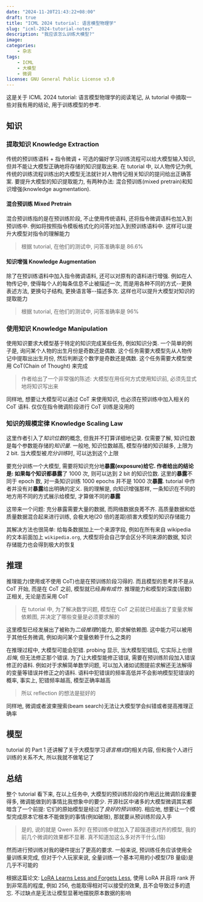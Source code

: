 ```yaml
---
date: "2024-11-20T21:43:22+08:00"
draft: true
title: "ICML 2024 tutorial: 语言模型物理学"
slug: "icml-2024-tutorial-notes"
description: "我应该怎么训练大模型?"
image:
categories:
    - 杂志
tags:
    - ICML
    - 大模型
    - 微调
license: GNU General Public License v3.0
---
```


这是关于 ICML 2024 tutorial: 语言模型物理学的阅读笔记, 从 tutorial 中摘取一些对我有用的结论, 用于训练模型的参考.

## 知识

### 提取知识 Knowledge Extraction

传统的预训练语料 + 指令微调 + 可选的偏好学习训练流程可以给大模型输入知识, 但并不能让大模型正确地将存储的知识提取出来. 在 tutorial 中, 以人物传记为例, 传统的训练流程训练出的大模型无法就针对人物传记相关知识的提问给出正确答案. 要提升大模型的知识提取能力, 有两种办法: 混合预训练(mixed pretrain)和知识增强(knowledge augmentation).

#### 混合预训练 Mixed Pretrain

混合预训练指的是在预训练阶段, 不止使用传统语料, 还将指令微调语料也加入到预训练中. 例如将按照指令模板格式化的问答对加入到预训练语料中. 这样可以提升大模型对指令的理解能力

> 根据 tutorial, 在他们的测试中, 问答准确率是 86.6%

#### 知识增强 Knowledge Augmentation

除了在预训练语料中加入指令微调语料, 还可以对原有的语料进行增强. 例如在人物传记中, 使得每个人的每条信息不止被描述一次, 而是用各种不同的方式--更换表述方法, 更换句子结构, 更换语言等--描述多次. 这样也可以提升大模型对知识的提取能力

> 根据 tutorial, 在他们的测试中, 问答准确率是 96%

### 使用知识 Knowledge Manipulation

使用知识要求大模型基于特定的知识完成某些任务, 例如知识分类. 一个简单的例子是, 询问某个人物的出生月份是奇数还是偶数. 这个任务需要大模型先从人物传记中提取出出生月份, 然后判断这个数字是奇数还是偶数. 这个任务需要大模型使用 CoT(Chain of Thought) 来完成

> 作者给出了一个非常强的陈述: 大模型在用任何方式使用知识前, 必须先显式地将知识写出来

同样地, 想要让大模型可以通过 CoT 来使用知识, 也必须在预训练中加入相关的 CoT 语料. 仅仅在指令微调阶段进行 CoT 训练是没用的

### 知识的规模定律 Knowledge Scaling Law

这里作者引入了*知识位数*的概念, 但我并不打算详细地记录. 仅需要了解, 知识位数是每个参数能存储的*知识量*. 一般地, 知识位数越高, 模型存储的知识越多, 上限为 2 bit. 当大模型被*充分训练*时, 可以达到这个上限

要充分训练一个大模型, 需要将知识充分地**暴露(exposure)**给它. 作者给出的结论是: 如果每个知识都**暴露**了 1000 次, 则可以达到 2 bit 的知识位数. 这里的**暴露**不同于 epoch 数, 对一条知识训练 1000 epochs 并不是 1000 次**暴露**. tutorial 中作者并没有对**暴露**给出明确的定义. 我的理解是, 向知识增强那样, 一条知识在不同的地方用不同的方式展示给模型, 才算做不同的**暴露**

这带来一个问题: 充分暴露需要大量的数据, 而网络数据良莠不齐. 高质量数据和低质量数据混合起来进行训练, 会极大地(20 倍的差距)损害大模型的知识存储能力

其解决方法也很简单: 给每条数据加上一个来源字段, 例如在所有来自 wikipedia 的文本前面加上 `wikipedia.org`, 大模型将会自己学会区分不同来源的数据, 知识存储能力也会得到极大的恢复

## 推理

推理能力(使用或不使用 CoT)也是在预训练阶段习得的. 而且模型的思考并不是从 CoT 开始, 而是在 CoT 之前, 模型就已经*胸有成竹*. 推理能力和模型的深度(层数)正相关, 无论是否采用 CoT

> 在 tutorial 中, 为了解决数学问题, 模型在 CoT 之前就已经画出了变量求解依赖图, 并决定了哪些变量是必须要求解的

这里模型已经发展出了被称为*二级推理*的能力, 即求解依赖图. 这中能力可以被用于其他任务微调, 例如询问某个变量依赖于什么之类的

在推理过程中, 大模型可能会犯错. probing 显示, 当大模型犯错后, 它实际上也很*后悔*, 但无法修正那个错误. 为了让大模型能修正错误, 需要在预训练阶段加入错误修正的语料. 例如对于求解简单数学问题, 可以加入诸如试图提前求解还无法解得的变量等错误并修正之的语料. 语料中犯错误的频率高低并不会影响模型犯错误的概率, 事实上, 犯错频率越高, 模型正确率越高

> 所以 reflection 的想法是挺好的

同样地, 微调或者波束搜索(beam search)无法让大模型学会纠错或者提高推理正确率

## 模型

tutorial 的 Part 1 还讲解了关于大模型学习*语言格式*的相关内容, 但和我个人进行训练的关系不大, 所以我就不做笔记了

## 总结

整个 tutorial 看下来, 在以上任务中, 大模型的预训练阶段的作用远比微调阶段重要得多, 微调能做到的事情比我想象中的要少. 开源社区中诸多的大模型微调其实都暗含了一个前提: 它们的原始模型是经过了*良好的预训练*的. 相应地, 想要让一个模型完成原本它根本不能做到的事情(例如破限), 那就要从预训练阶段入手

> 是的, 说的就是 Qwen 系列! 在预训练中就加入了超强道德对齐的模型, 我的前几个微调的效果都不显著. 真不知道加这么多对齐干什么(恼)

然而进行预训练对我的硬件提出了更高的要求. 一般来说, 预训练任务应该使用全量训练来完成, 但对于个人玩家来说, 全量训练一个基本可用的小模型(7B 量级)是几乎不可能的

根据这篇论文: [LoRA Learns Less and Forgets Less](https://arxiv.org/abs/2405.09673), 使用 LoRA 并且将 rank 开到非常高的程度, 例如 256, 也能取得相对可以接受的效果, 且不会导致过多的遗忘. 不过缺点是无法让模型显著地摆脱原本数据的影响
